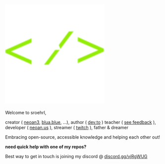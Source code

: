 ### ![logo](neoan3.webp)

Welcome to sroehrl,

creator ( [neoan3](https://neoan3.rocks), [blua.blue](https://blua.blue), ...),
author ( [dev.to](https://dev.to/sroehrl) )
teacher ( [see feedback](https://www.wyzant.com/Tutors/learn-more) ),
developer ( [neoan.us](https://neoan.us) ),
streamer ( [twitch](https://twitch.tv/neoan3) ),
father & dreamer

Embracing open-source, accessible knowledge and helping each other out!

**need quick help with one of my repos?**

Best way to get in touch is joining my discord @ [discord.gg/vjRgWUG](https://discord.gg/vjRgWUG)

<!--
**sroehrl/sroehrl** is a ✨ _special_ ✨ repository because its `README.md` (this file) appears on your GitHub profile.

Here are some ideas to get you started:

- 🔭 I’m currently working on ...
- 🌱 I’m currently learning ...
- 👯 I’m looking to collaborate on ...
- 🤔 I’m looking for help with ...
- 💬 Ask me about ...
- 📫 How to reach me: ...
- 😄 Pronouns: ...
- ⚡ Fun fact: ...
-->
